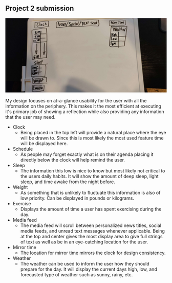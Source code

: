 ## Project 2 submission
![Static image](https://github.com/BrianMichell/p2.Brian.Michell/blob/master/p2.Brian.Michell.jpg?raw=true)

My design focuses on at-a-glance usability for the user with all the information on the periphery. This makes it the most efficient at executing it's primary job of showing a reflection while also providing any information that the user may need.

* Clock
    * Being placed in the top left will provide a natural place where the eye will be drawn to. Since this is most likely the most used feature time will be displayed here.
* Schedule
    * As people may forget exactly what is on their agenda placing it directly below the clock will help remind the user.
* Sleep
    * The information this low is nice to know but most likely not critical to the users daily habits. It will show the amount of deep sleep, light sleep, and time awake from the night before.
* Weight
    * As something that is unlikely to fluctuate this information is also of low priority. Can be displayed in pounds or kilograms.
* Exercise
    * Displays the amount of time a user has spent exercising during the day.
* Media feed
    * The media feed will scroll between personalized news titles, social media feeds, and unread text messages whenever applicable. Being at the top and center gives the most display area to give full strings of text as well as be in an eye-catching location for the user.
* Mirror time
    * The location for mirror time mirrors the clock for design consistency.
* Weather
    * The weather can be used to inform the user how they should prepare for the day. It will display the current days high, low, and forecasted type of weather such as sunny, rainy, etc.